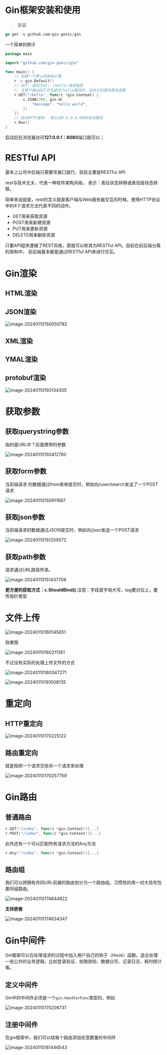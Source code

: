 # Gin框架安装和使用

> 安装

```go
go get -u github.com/gin-gonic/gin
```

一个简单的例子

`````go
package main

import "github.com/gin-gonic/gin"

func main() {
	// 创建一个默认的路由引擎
	r := gin.Default()
	// GET: 请求方式； /hello:请求路径
	// 当客户端以GET方法请求/hello路径时，会执行后面的匿名函数
	r.GET("/hello", func(c *gin.Context) {
		c.JSON(200, gin.H{
			"message": "hello world",
		})
	})
	// 启动HTTP服务， 默认在0.0.0.0:8080启动服务
	r.Run()
}
`````

启动后在浏览器访问**127.0.0.1：8080**端口就可以；



# RESTful API

基本上公司中后端只需要写接口就行，目前主要是RESTful API

rest与技术无关，代表一种软件架构风格， 表示：表征状态转移或表现层状态转移。

简单来说就是，rest的含义就是客户端与Web服务器交互的时候，使用HTTP协议中的4个请求方法代表不同的动作。

- GET用来获取资源
- POST用来新建资源
- PUT用来更新资源
- DELETE用来删除资源

只要API程序遵循了REST风格，那就可以称其为RESTful API。目前在前后端分离的架构中， 前后端基本都是通过RESTful API来进行交互。





# Gin渲染

## HTML渲染



## JSON渲染

![image-20240110150050782](E:\Code\Baibang.blog\Go\Gin框架\assets\image-20240110150050782.png)

## XML渲染



## YMAL渲染



## protobuf渲染

![image-20240110150134305](E:\Code\Baibang.blog\Go\Gin框架\assets\image-20240110150134305.png)



# 获取参数

## 获取querystring参数

指的是URL中？后面携带的参数

![image-20240110150412760](E:\Code\Baibang.blog\Go\Gin框架\assets\image-20240110150412760.png)

## 获取form参数

当前端请求 的数据通过from表单提交时，例如向/user/search发送了一个POST请求

![image-20240110150911687](E:\Code\Baibang.blog\Go\Gin框架\assets\image-20240110150911687.png)

## 获取json参数

当前端请求的数据通过JSON提交时，例如向/json发送一个POST请求

![image-20240110151209572](E:\Code\Baibang.blog\Go\Gin框架\assets\image-20240110151209572.png)

## 获取path参数

请求通过URL路径传递。

![image-20240110151437708](E:\Code\Baibang.blog\Go\Gin框架\assets\image-20240110151437708.png)

**更方便的获取方式：c.ShouldBind()**:注意：字段首字母大写，tag要对应上，要传指针类型





# 文件上传



![image-20240110160145651](E:\Code\Baibang.blog\Go\Gin框架\assets\image-20240110160145651.png)

效果图

![image-20240110160211361](E:\Code\Baibang.blog\Go\Gin框架\assets\image-20240110160211361.png)

不过没有实际的处理上传文件的方式

![image-20240110160347271](E:\Code\Baibang.blog\Go\Gin框架\assets\image-20240110160347271.png)

![image-20240110161009135](E:\Code\Baibang.blog\Go\Gin框架\assets\image-20240110161009135.png)



# 重定向

## HTTP重定向

![image-20240110170225122](E:\Code\Baibang.blog\Go\Gin框架\assets\image-20240110170225122.png)

## 路由重定向

就是指把一个请求交给另一个请求来处理

![image-20240110170257759](E:\Code\Baibang.blog\Go\Gin框架\assets\image-20240110170257759.png)



# Gin路由

## 普通路由

```go
r.GET("/index", func(c *gin.Context)){...}
r.POST("/index", func(c *gin.Context)){...}
```

此外还有一个可以匹配所有请求方法的Any方法

```go
r.Any("/index", func(c *gin.Context)){...}
```

## 路由组

我们可以把拥有共同URL前缀的路由划分为一个路由组。习惯性的用一对大括号包裹同组路由。

![image-20240110174644822](E:\Code\Baibang.blog\Go\Gin框架\assets\image-20240110174644822.png)

**支持嵌套**

![image-20240110174634347](E:\Code\Baibang.blog\Go\Gin框架\assets\image-20240110174634347.png)



# Gin中间件

Gin框架可以在处理请求的过程中加入用户自己的钩子（Hook）函数。适合处理一些公共的业务逻辑，比如登录验证、权限效验、数据分页、记录日志、耗时统计等。

## 定义中间件

Gin中的中间件必须是一个`gin.HandlerFunc`类型的。例如

![image-20240110175208731](E:\Code\Baibang.blog\Go\Gin框架\assets\image-20240110175208731.png)

## 注册中间件

在gin框架中，我们可以给每个路由添加任意数量的中间件

![image-20240110181446543](E:\Code\Baibang.blog\Go\Gin框架\assets\image-20240110181446543.png)

















